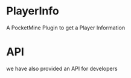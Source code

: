 # PlayerInfo
A PocketMine Plugin to get a Player Information

# API
we have also provided an API for developers
